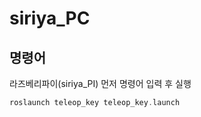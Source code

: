 # siriya_PC

## 명령어

라즈베리파이(siriya_PI) 먼저 명령어 입력 후 실행

```c
roslaunch teleop_key teleop_key.launch
```
